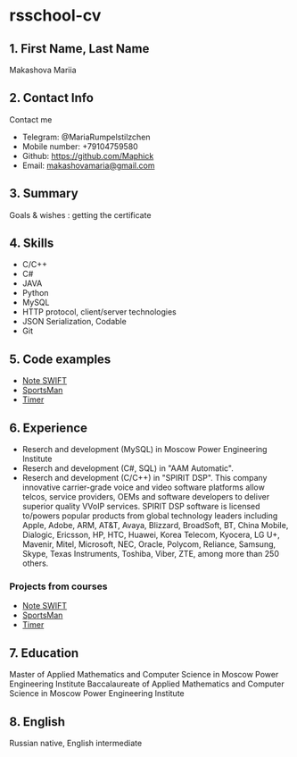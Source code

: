 # **rsschool-cv**

## **1. First Name, Last Name**
Makashova Mariia

## **2. Contact Info**
Contact me
* Telegram: @MariaRumpelstilzchen
* Mobile number: +79104759580
* Github: https://github.com/Maphick
* Email: makashovamaria@gmail.com

## **3. Summary**
Goals & wishes : getting the certificate

## **4. Skills**
* C/C++
* C#
* JAVA
* Python
* MySQL
* HTTP protocol, client/server technologies
* JSON Serialization, Codable
* Git

## **5. Code examples**
* [Note SWIFT](https://github.com/Maphick/Note-SWIFT-) 
* [SportsMan](https://github.com/Maphick/SportsMan) 
* [Timer](https://github.com/Maphick/Timer) 


## **6. Experience**
*  Reserch and development (MySQL) in Moscow Power Engineering Institute
*  Reserch and development (C#, SQL) in "AAM Automatic".
*  Reserch and development (C/C++) in "SPIRIT DSP".
This company innovative carrier-grade voice and video software platforms allow telcos, service providers,
OEMs and software developers to deliver superior quality VVoIP services.
SPIRIT DSP software is licensed to/powers popular products from global technology leaders including Apple, Adobe, ARM, AT&T, Avaya, Blizzard,
BroadSoft, BT, China Mobile, Dialogic, Ericsson, HP, HTC, Huawei, Korea Telecom, Kyocera, LG U+, Mavenir, Mitel, Microsoft, NEC, Oracle, Polycom,
Reliance, Samsung, Skype, Texas Instruments, Toshiba, Viber, ZTE, among more than 250 others.

### Projects from courses
* [Note SWIFT](https://github.com/Maphick/Note-SWIFT-) 
* [SportsMan](https://github.com/Maphick/SportsMan) 
* [Timer](https://github.com/Maphick/Timer) 


## **7. Education**
Master of Applied Mathematics and Computer Science in Moscow Power Engineering Institute
Baccalaureate of Applied Mathematics and Computer Science in Moscow Power Engineering Institute


## **8. English**
Russian native, English intermediate

